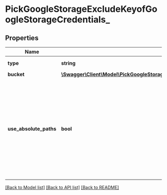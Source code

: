 # PickGoogleStorageExcludeKeyofGoogleStorageCredentials_

## Properties
Name | Type | Description | Notes
------------ | ------------- | ------------- | -------------
**type** | **string** | The type of this storage layer. | 
**bucket** | [**\Swagger\Client\Model\PickGoogleStorageExcludeKeyofGoogleStorageCredentialsBucket**](PickGoogleStorageExcludeKeyofGoogleStorageCredentialsBucket.md) |  | 
**use_absolute_paths** | **bool** | If &#x60;true&#x60; then writes Google Storage objects with full &#x60;filePath&#x60; as key, prefixed with the &#x60;objectKeyPrefix&#x60;.  If &#x60;false&#x60; then writes Google Storage objects using a relative &#x60;filePath&#x60; in relation to folder&#x27;s path, prefixed with the &#x60;objectKeyPrefix&#x60;. | 

[[Back to Model list]](../../README.md#documentation-for-models) [[Back to API list]](../../README.md#documentation-for-api-endpoints) [[Back to README]](../../README.md)


